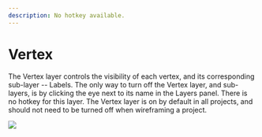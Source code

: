 ```yaml
---
description: No hotkey available.
---
```


# Vertex

The Vertex layer controls the visibility of each vertex, and its corresponding sub-layer -- Labels. The only way to turn off the Vertex layer, and sub-layers, is by clicking the eye next to its name in the Layers panel. There is no hotkey for this layer. The Vertex layer is on by default in all projects, and should not need to be turned off when wireframing a project.

![](../.gitbook/assets/vtx-2.gif)



